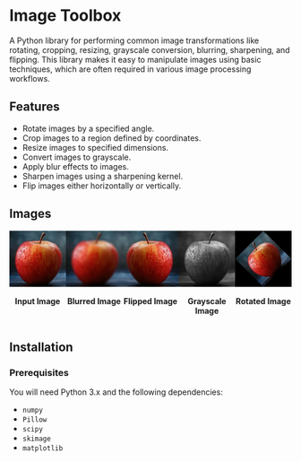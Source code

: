 # Image Toolbox

A Python library for performing common image transformations like rotating, cropping, resizing, grayscale conversion, blurring, sharpening, and flipping. This library makes it easy to manipulate images using basic techniques, which are often required in various image processing workflows.

## Features
- Rotate images by a specified angle.
- Crop images to a region defined by coordinates.
- Resize images to specified dimensions.
- Convert images to grayscale.
- Apply blur effects to images.
- Sharpen images using a sharpening kernel.
- Flip images either horizontally or vertically.

## Images

<div style="display: flex; justify-content: space-around; text-align: center;">
    <div>
        <img src="https://github.com/ApoorvVats181/image-toolbox/blob/master/Images/input_image.jpg" width="200" alt="Input Image">
        <p><strong>Input Image</strong></p>
    </div>
    <div>
        <img src="https://github.com/ApoorvVats181/image-toolbox/blob/master/Images/blurred_image.jpg" width="200" alt="Blurred Image">
        <p><strong>Blurred Image</strong></p>
    </div>
    <div>
        <img src="https://github.com/ApoorvVats181/image-toolbox/blob/master/Images/flipped_image.jpg" width="200" alt="Flipped Image">
        <p><strong>Flipped Image</strong></p>
    </div>
    <div>
        <img src="https://github.com/ApoorvVats181/image-toolbox/blob/master/Images/grayscale_image.jpg" width="200" alt="Grayscale Image">
        <p><strong>Grayscale Image</strong></p>
    </div>
    <div>
        <img src="https://github.com/ApoorvVats181/image-toolbox/blob/master/Images/rotated_image.jpg" width="200" alt="Rotated Image">
        <p><strong>Rotated Image</strong></p>
    </div>
</div>

## Installation

### Prerequisites

You will need Python 3.x and the following dependencies:

- `numpy`
- `Pillow`
- `scipy`
- `skimage`
- `matplotlib`
